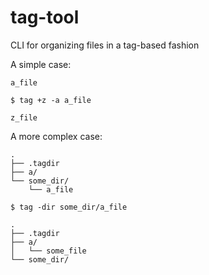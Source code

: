 tag-tool
========

CLI for organizing files in a tag-based fashion

A simple case:

```shell
a_file

$ tag +z -a a_file

z_file
```

A more complex case:

```shell
.
├── .tagdir
├── a/
└── some_dir/
    └── a_file

$ tag -dir some_dir/a_file

.
├── .tagdir
├── a/
│   └── some_file
└── some_dir/
```
